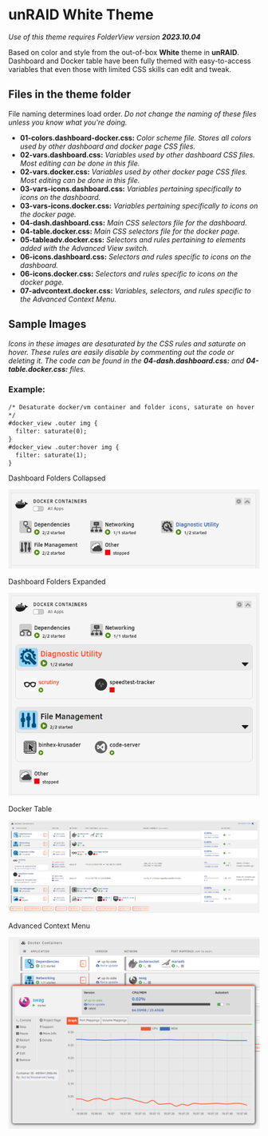 # unRAID White Theme

_Use of this theme requires FolderView version **2023.10.04**_

Based on color and style from the out-of-box **White** theme in **unRAID**.
Dashboard and Docker table have been fully themed with easy-to-access variables that even those with limited CSS skills can edit and tweak.

## Files in the theme folder

File naming determines load order. _Do not change the naming of these files unless you know what you're doing._

- **01-colors.dashboard-docker.css:** _Color scheme file. Stores all colors used by other dashboard and docker page CSS files._
- **02-vars.dashboard.css:** _Variables used by other dashboard CSS files. Most editing can be done in this file._
- **02-vars.docker.css:** _Variables used by other docker page CSS files. Most editing can be done in this file._
- **03-vars-icons.dashboard.css:** _Variables pertaining specifically to icons on the dashboard._
- **03-vars-icons.docker.css:** _Variables pertaining specifically to icons on the docker page._
- **04-dash.dashboard.css:** _Main CSS selectors file for the dashboard._
- **04-table.docker.css:** _Main CSS selectors file for the docker page._
- **05-tableadv.docker.css:** _Selectors and rules pertaining to elements added with the Advanced View switch._
- **06-icons.dashboard.css:** _Selectors and rules specific to icons on the dashboard._
- **06-icons.docker.css:** _Selectors and rules specific to icons on the docker page._
- **07-advcontext.docker.css:** _Variables, selectors, and rules specific to the Advanced Context Menu._

## Sample Images

_Icons in these images are desaturated by the CSS rules and saturate on hover. These rules are easily disable by commenting out the code or deleting it.
The code can be found in the **04-dash.dashboard.css:** and **04-table.docker.css:** files._

### Example:

```
/* Desaturate docker/vm container and folder icons, saturate on hover */
#docker_view .outer img {
  filter: saturate(0);
}
#docker_view .outer:hover img {
  filter: saturate(1);
}
```

Dashboard Folders Collapsed

![dashboard closed](white_theme_dashboard-closed.png)

Dashboard Folders Expanded

![dashboard open](white_theme_dashboard-open.png)

Docker Table

![docker table](white_theme_docker.png)

Advanced Context Menu

![advanced context menu](white_theme_docker_adv.png)
